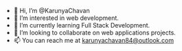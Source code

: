 - 👋 Hi, I’m @KarunyaChavan
- 👀 I’m interested in web development.
- 🌱 I’m currently learning Full Stack Development.
- 💞️ I’m looking to collaborate on web applications projects.
- 📫 You can reach me at karunyachavan84@outlook.com

<!---
KarunyaChavan/KarunyaChavan is a ✨ special ✨ repository because its `README.md` (this file) appears on your GitHub profile.
You can click the Preview link to take a look at your changes.
--->
